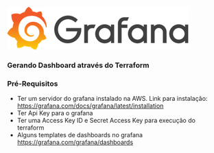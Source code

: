 

![Grafana](https://github.com/grafana/grafana/blob/main/docs/logo-horizontal.png)


### Gerando Dashboard através do Terraform

  ### Pré-Requisitos
  - Ter um servidor do grafana instalado na AWS. Link para instalação: <https://grafana.com/docs/grafana/latest/installation>
  - Ter Api Key para o grafana
  - Ter uma Access Key ID e Secret Access Key para execução  do terraform
  - Alguns templates de dashboards no grafana <https://grafana.com/grafana/dashboards> 
  

  
  




